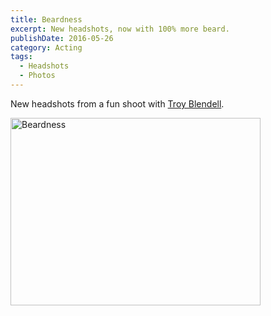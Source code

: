 ```yaml
---
title: Beardness
excerpt: New headshots, now with 100% more beard.
publishDate: 2016-05-26
category: Acting
tags:
  - Headshots
  - Photos
---
```


New headshots from a fun shoot with [Troy Blendell](http://www.troysphotos.com).

<a data-flickr-embed="true" data-header="true" href="https://www.flickr.com/photos/kevinashworth/albums/72177720313710325" title="Beardness"><img src="https://live.staticflickr.com/7744/27251658995_658dcbe163_n.jpg" width="400" height="300" alt="Beardness"/></a><script async src="//embedr.flickr.com/assets/client-code.js" charset="utf-8"></script>
